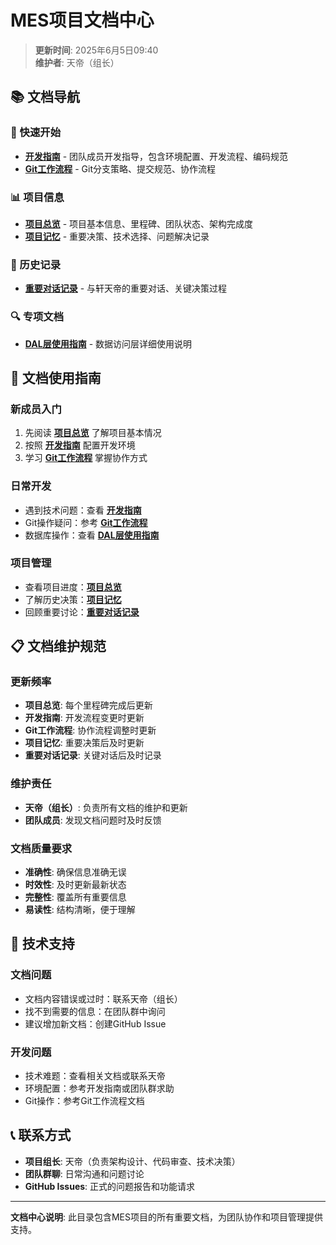 # MES项目文档中心

> **更新时间**: 2025年6月5日09:40  
> **维护者**: 天帝（组长）

## 📚 文档导航

### 🚀 快速开始
- **[开发指南](开发指南.md)** - 团队成员开发指导，包含环境配置、开发流程、编码规范
- **[Git工作流程](Git工作流程.md)** - Git分支策略、提交规范、协作流程

### 📊 项目信息
- **[项目总览](项目总览.md)** - 项目基本信息、里程碑、团队状态、架构完成度
- **[项目记忆](项目记忆.md)** - 重要决策、技术选择、问题解决记录

### 📝 历史记录
- **[重要对话记录](重要对话记录.md)** - 与轩天帝的重要对话、关键决策过程

### 🔍 专项文档
- **[DAL层使用指南](../src/MES.DAL/README.md)** - 数据访问层详细使用说明

## 🎯 文档使用指南

### 新成员入门
1. 先阅读 **[项目总览](项目总览.md)** 了解项目基本情况
2. 按照 **[开发指南](开发指南.md)** 配置开发环境
3. 学习 **[Git工作流程](Git工作流程.md)** 掌握协作方式

### 日常开发
- 遇到技术问题：查看 **[开发指南](开发指南.md)**
- Git操作疑问：参考 **[Git工作流程](Git工作流程.md)**
- 数据库操作：查看 **[DAL层使用指南](../src/MES.DAL/README.md)**

### 项目管理
- 查看项目进度：**[项目总览](项目总览.md)**
- 了解历史决策：**[项目记忆](项目记忆.md)**
- 回顾重要讨论：**[重要对话记录](重要对话记录.md)**

## 📋 文档维护规范

### 更新频率
- **项目总览**: 每个里程碑完成后更新
- **开发指南**: 开发流程变更时更新
- **Git工作流程**: 协作流程调整时更新
- **项目记忆**: 重要决策后及时更新
- **重要对话记录**: 关键对话后及时记录

### 维护责任
- **天帝（组长）**: 负责所有文档的维护和更新
- **团队成员**: 发现文档问题时及时反馈

### 文档质量要求
- **准确性**: 确保信息准确无误
- **时效性**: 及时更新最新状态
- **完整性**: 覆盖所有重要信息
- **易读性**: 结构清晰，便于理解

## 🔧 技术支持

### 文档问题
- 文档内容错误或过时：联系天帝（组长）
- 找不到需要的信息：在团队群中询问
- 建议增加新文档：创建GitHub Issue

### 开发问题
- 技术难题：查看相关文档或联系天帝
- 环境配置：参考开发指南或团队群求助
- Git操作：参考Git工作流程文档

## 📞 联系方式

- **项目组长**: 天帝（负责架构设计、代码审查、技术决策）
- **团队群聊**: 日常沟通和问题讨论
- **GitHub Issues**: 正式的问题报告和功能请求

---

**文档中心说明**: 此目录包含MES项目的所有重要文档，为团队协作和项目管理提供支持。
